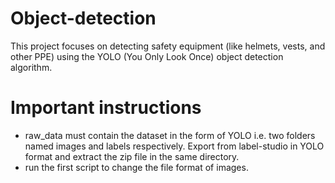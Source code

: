 # Object-detection
This project focuses on detecting safety equipment (like helmets, vests, and other PPE) using the YOLO (You Only Look Once) object detection algorithm. 

# Important instructions
- raw_data must contain the dataset in the form of YOLO i.e. two folders named images and labels respectively. Export from label-studio in YOLO format and extract the zip file in the same directory. 
- run the first script to change the file format of images.